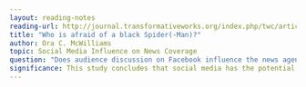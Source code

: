 ```yaml
---
layout: reading-notes
reading-url: http://journal.transformativeworks.org/index.php/twc/article/view/455
title: "Who is afraid of a black Spider(-Man)?"
author: Ora C. McWilliams
topic: Social Media Influence on News Coverage
question: "Does audience discussion on Facebook influence the news agenda?"
significance: This study concludes that social media has the potential to break the news media's monopoly.
---
```

